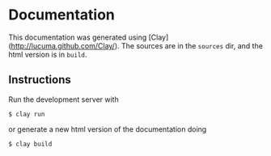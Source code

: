 
# Documentation

This documentation was generated using [Clay] (http://lucuma.github.com/Clay/). The sources are in the `sources` dir, and the html version is in `build`.

## Instructions

Run the development server with

    $ clay run

or generate a new html version of the documentation doing

    $ clay build

